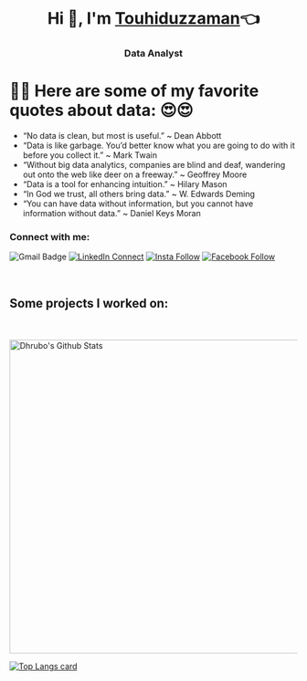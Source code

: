 
<!--
**touhiduzzaman-tuhin/touhiduzzaman-tuhin** is a ✨ _special_ ✨ repository because its `README.md` (this file) appears on your GitHub profile.

Here are some ideas to get you started:

- 🌱 I’m currently learning ...
- 👯 I’m looking to collaborate on ...
- 🤔 I’m looking for help with ...
- 💬 Ask me about ...
- 📫 How to reach me: ...
- 😄 Pronouns: ...
- ⚡ Fun fact: ...

<h1>🤟🤟 😍😍</h1>

<ul>
  <li>⚡  😎😎</li>
  <li>⚡ 😎😎 </li>
  <li>💻 🤩🤩</li>
</ul>

<a href="https://www.python.org" target="_blank"> <img src="https://raw.githubusercontent.com/devicons/devicon/master/icons/python/python-original.svg" alt="python" width="40" height="40"/> </a> 
<a href="https://reactjs.org/" target="_blank"> <img src="https://raw.githubusercontent.com/devicons/devicon/master/icons/react/react-original-wordmark.svg" alt="react" width="40" height="40"/> </a>

-->

<h1 align="center">Hi 👋, I'm <a href="https://touhiduzzaman-tuhin.netlify.app/" target="_blank">Touhiduzzaman</a>👈</h1>
<h3 align="center">Data Analyst</h3>

<h1>🤟🤟 Here are some of my favorite quotes about data: 😍😍</h1>

<ul>
  <li> “No data is clean, but most is useful.” ~ Dean Abbott </li>
  <li> “Data is like garbage. You’d better know what you are going to do with it before you collect it.” ~ Mark Twain  </li>
  <li> “Without big data analytics, companies are blind and deaf, wandering out onto the web like deer on a freeway.” ~ Geoffrey Moore </li>
  <li> “Data is a tool for enhancing intuition.” ~ Hilary Mason</li>
  <li> “In God we trust, all others bring data.” ~ W. Edwards Deming</li>
  <li> “You can have data without information, but you cannot have information without data.” ~ Daniel Keys Moran </li>
</ul>

### Connect with me:

![Gmail Badge](https://img.shields.io/badge/-touhiduzzamantuhin95@gmail.com-c14438?style=flat-square&logo=Gmail&logoColor=white&link=mailto:touhiduzzamantuhin95@gmail.com)   [![LinkedIn Connect](https://img.shields.io/badge/%20-Connect-black?color=14171A&labelColor=212121&logo=linkedin&logoColor=ffffff)](www.linkedin.com/in/md-touhiduzzaman-a8451b1b4/)   [![Insta Follow](https://img.shields.io/badge/%20-Follow-black?color=14171A&labelColor=d81b60&logo=instagram&logoColor=ffffff)](https://www.instagram.com/touhiduzzaman_tuhin/)   [![Facebook Follow](https://img.shields.io/badge/%20-Follow-black?color=14171A&labelColor=1976d2&logo=facebook&logoColor=ffffff)](https://www.facebook.com/touhiduzzaman.tuhin.9/)

<br />

<!--

<h3 align="left">Languages and Tools:</h3>
<p align="left"> <a href="https://getbootstrap.com" target="_blank"> <img src="https://raw.githubusercontent.com/devicons/devicon/master/icons/bootstrap/bootstrap-plain-wordmark.svg" alt="bootstrap" width="40" height="40"/> </a> <a href="https://www.cprogramming.com/" target="_blank"> <img src="https://raw.githubusercontent.com/devicons/devicon/master/icons/c/c-original.svg" alt="c" width="40" height="40"/> </a> <a href="https://www.w3schools.com/css/" target="_blank"> <img src="https://raw.githubusercontent.com/devicons/devicon/master/icons/css3/css3-original-wordmark.svg" alt="css3" width="40" height="40"/> </a> <a href="https://expressjs.com" target="_blank"> <img src="https://raw.githubusercontent.com/devicons/devicon/master/icons/express/express-original-wordmark.svg" alt="express" width="40" height="40"/> </a> <a href="https://firebase.google.com/" target="_blank"> <img src="https://www.vectorlogo.zone/logos/firebase/firebase-icon.svg" alt="firebase" width="40" height="40"/> </a> <a href="https://git-scm.com/" target="_blank"> <img src="https://www.vectorlogo.zone/logos/git-scm/git-scm-icon.svg" alt="git" width="40" height="40"/> </a> <a href="https://heroku.com" target="_blank"> <img src="https://www.vectorlogo.zone/logos/heroku/heroku-icon.svg" alt="heroku" width="40" height="40"/> </a> <a href="https://www.w3.org/html/" target="_blank"> <img src="https://raw.githubusercontent.com/devicons/devicon/master/icons/html5/html5-original-wordmark.svg" alt="html5" width="40" height="40"/> </a> <a href="https://developer.mozilla.org/en-US/docs/Web/JavaScript" target="_blank"> <img src="https://raw.githubusercontent.com/devicons/devicon/master/icons/javascript/javascript-original.svg" alt="javascript" width="40" height="40"/> </a> <a href="https://www.mongodb.com/" target="_blank"> <img src="https://raw.githubusercontent.com/devicons/devicon/master/icons/mongodb/mongodb-original-wordmark.svg" alt="mongodb" width="40" height="40"/> </a> <a href="https://nodejs.org" target="_blank"> <img src="https://raw.githubusercontent.com/devicons/devicon/master/icons/nodejs/nodejs-original-wordmark.svg" alt="nodejs" width="40" height="40"/> </a> <a href="https://www.python.org" target="_blank"> <img src="https://raw.githubusercontent.com/devicons/devicon/master/icons/python/python-original.svg" alt="python" width="40" height="40"/> </a> <a href="https://reactjs.org/" target="_blank"> <img src="https://raw.githubusercontent.com/devicons/devicon/master/icons/react/react-original-wordmark.svg" alt="react" width="40" height="40"/> </a> </p>

-->

## Some projects I worked on: 
<!--
1. [Hot Onion Restaurant](https://hot-onion-restaurant-rangpur.web.app/)
2. [Travel Guru](https://travel-guru-rangpur.web.app/) 
-->

<br />
<br />


<img width="550" alt="Dhrubo's Github Stats"  src="https://github-readme-stats.vercel.app/api?username=touhiduzzaman-tuhin&show_icons=true"/>

[![Top Langs card](https://github-readme-stats.vercel.app/api/top-langs/?username=touhiduzzaman-tuhin&card_width=550)](https://github.com/touhiduzzaman-tuhin/touhiduzzaman-tuhin)


[website]: https://touhiduzzaman-tuhin.netlify.app/
